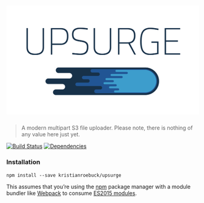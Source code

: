 # ![Upsurge](media/upserge.png)

> A modern multipart S3 file uploader. Please note, there is nothing of any value here just yet.

[![Build Status](https://travis-ci.org/kristianroebuck/upsurge.svg)](https://travis-ci.org/kristianroebuck/upsurge) [![Dependencies](https://david-dm.org/kristianroebuck/upsurge.svg)](https://david-dm.org/kristianroebuck/upsurge.svg)


### Installation

```
npm install --save kristianroebuck/upsurge
```

This assumes that you’re using the [npm](https://www.npmjs.com/) package manager with a module bundler like [Webpack](http://webpack.github.io) to consume [ES2015 modules](https://developer.mozilla.org/en-US/docs/Web/JavaScript/Reference/Statements/import).
